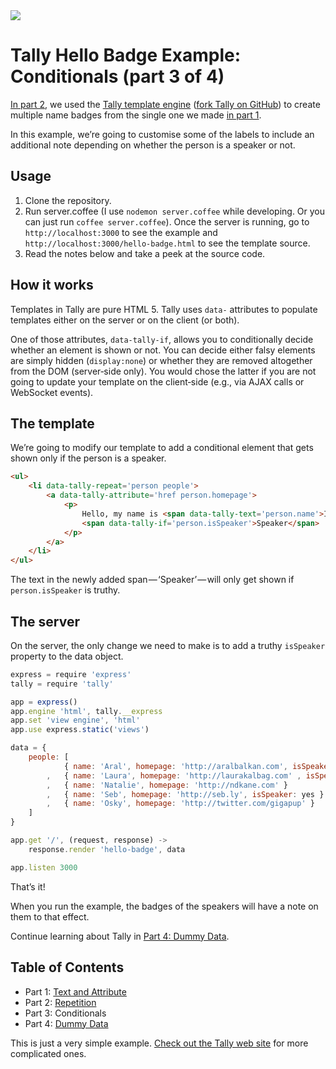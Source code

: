 <img src='http://aralbalkan.com/images/tally-label-conditionals.png'>

Tally Hello Badge Example: Conditionals (part 3 of 4)
===

[In part 2](https://github.com/aral/tally-hello-badge-2-repetition), we used the [Tally template engine](http://tally.jit.su) ([fork Tally on GitHub](https://github.com/aral/tally)) to create multiple name badges from the single one we made [in part 1](https://github.com/aral/tally-hello-badge-1-text-and-attribute).

In this example, we’re going to customise some of the labels to include an additional note depending on whether the person is a speaker or not.

Usage
---

1. Clone the repository.
2. Run server.coffee (I use ```nodemon server.coffee``` while developing. Or you can just run ```coffee server.coffee```). Once the server is running, go to ```http://localhost:3000``` to see the example and ```http://localhost:3000/hello-badge.html``` to see the template source.
3. Read the notes below and take a peek at the source code.

How it works
---

Templates in Tally are pure HTML 5. Tally uses ```data-``` attributes to populate templates either on the server or on the client (or both).

One of those attributes, ```data-tally-if```, allows you to conditionally decide whether an element is shown or not. You can decide either falsy elements are simply hidden (```display:none```) or whether they are removed altogether from the DOM (server‐side only). You would chose the latter if you are not going to update your template on the client‐side (e.g., via AJAX calls or WebSocket events).

The template
---

We’re going to modify our template to add a conditional element that gets shown only if the person is a speaker.

```html
<ul>
	<li data-tally-repeat='person people'>
		<a data-tally-attribute='href person.homepage'>
			<p>
				Hello, my name is <span data-tally-text='person.name'>Inigo Montoya</span>
				<span data-tally-if='person.isSpeaker'>Speaker</span>
			</p>
		</a>
	</li>
</ul>
```

The text in the newly added span&#8202;—&#8202;‘Speaker’&#8202;—&#8202;will only get shown if ```person.isSpeaker``` is truthy.

The server
---

On the server, the only change we need to make is to add a truthy ```isSpeaker``` property to the data object.

```javascript
express = require 'express'
tally = require 'tally'

app = express()
app.engine 'html', tally.__express
app.set 'view engine', 'html'
app.use express.static('views')

data = {
	people: [
			{ name: 'Aral', homepage: 'http://aralbalkan.com', isSpeaker: yes }
		,	{ name: 'Laura', homepage: 'http://laurakalbag.com' , isSpeaker: yes }
		, 	{ name: 'Natalie', homepage: 'http://ndkane.com' }
		, 	{ name: 'Seb', homepage: 'http://seb.ly', isSpeaker: yes }
		,	{ name: 'Osky', homepage: 'http://twitter.com/gigapup' }
	]
}

app.get '/', (request, response) ->
	response.render 'hello-badge', data

app.listen 3000
```

That’s it!

When you run the example, the badges of the speakers will have a note on them to that effect.

Continue learning about Tally in [Part 4: Dummy Data](https://github.com/aral/tally-hello-badge-4-dummy-data).

Table of Contents
---

* Part 1: [Text and Attribute](https://github.com/aral/tally-hello-badge-1-text-and-attribute)
* Part 2: [Repetition](https://github.com/aral/tally-hello-badge-2-repetition)
* Part 3: Conditionals
* Part 4: [Dummy Data](https://github.com/aral/tally-hello-badge-4-dummy-data)

This is just a very simple example. [Check out the Tally web site](http://tally.jit.su) for more complicated ones.